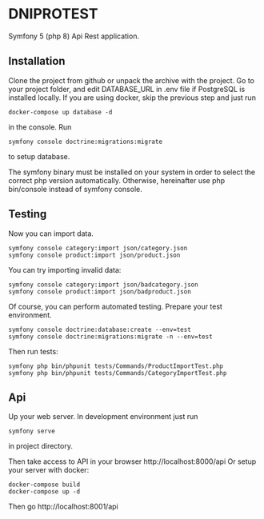 # DNIPROTEST
Symfony 5 (php 8) Api Rest application.
## Installation
Clone the project from github or unpack the archive with the project. Go to your project folder, and edit DATABASE_URL in .env file if PostgreSQL is installed locally.
If you are using docker, skip the previous step and just run 
```console
docker-compose up database -d 
```
in the console.
Run
```console
symfony console doctrine:migrations:migrate 
```
to setup database.

The symfony binary must be installed on your system in order to select the correct php version automatically. Otherwise, hereinafter use php bin/console instead of symfony console.

## Testing
Now you can import data.
```console
symfony console category:import json/category.json
symfony console product:import json/product.json
```
You can try importing invalid data:
```console
symfony console category:import json/badcategory.json
symfony console product:import json/badproduct.json
```

Of course, you can perform automated testing.
Prepare your test environment.
```console
symfony console doctrine:database:create --env=test
symfony console doctrine:migrations:migrate -n --env=test
```
Then run tests:
```console
symfony php bin/phpunit tests/Commands/ProductImportTest.php
symfony php bin/phpunit tests/Commands/CategoryImportTest.php
```
## Api
Up your web server. In development environment just run
```console
symfony serve
```
in project directory.

Then take access to API in your browser http://localhost:8000/api
Or setup your server with docker:
```console
docker-compose build
docker-compose up -d 
```
Then go http://localhost:8001/api
